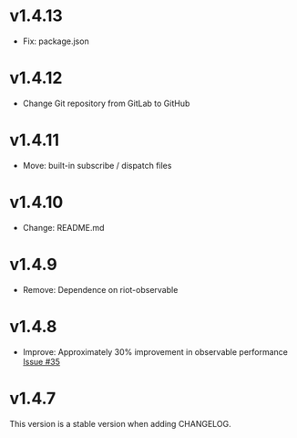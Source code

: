 # v1.4.13

- Fix: package.json

# v1.4.12

- Change Git repository from GitLab to GitHub

# v1.4.11

- Move: built-in subscribe / dispatch files

# v1.4.10

- Change: README.md

# v1.4.9

- Remove: Dependence on riot-observable

# v1.4.8

- Improve: Approximately 30% improvement in observable performance [Issue #35](https://gitlab.com/aggre/businessman/issues/35)

# v1.4.7

This version is a stable version when adding CHANGELOG.
